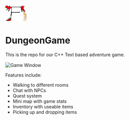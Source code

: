 ![lol who uses these](docs/assets/logo.png "THE GREATEST LOGO EVER MADE. THE BACKBONE OF THIS PROJECT.")

# DungeonGame

This is the repo for our C++ Text based adventure game. 


<img align="center" src="https://i.gyazo.com/5015433959baa1ea5fb8fb2a26a92deb.png" alt="Game Window">





Features include:

- Walking to different rooms
- Chat with NPCs
- Quest system
- Mini map with game stats
- Inventory with useable items 
- Picking up and dropping items
